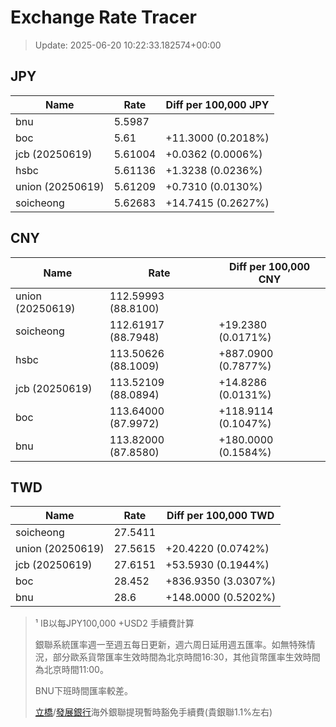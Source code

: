 # Exchange Rate Tracer

> Update: 2025-06-20 10:22:33.182574+00:00

## JPY

| Name             |    Rate | Diff per 100,000 JPY   |
|------------------|---------|------------------------|
| bnu              | 5.5987  |                        |
| boc              | 5.61    | +11.3000 (0.2018%)     |
| jcb (20250619)   | 5.61004 | +0.0362 (0.0006%)      |
| hsbc             | 5.61136 | +1.3238 (0.0236%)      |
| union (20250619) | 5.61209 | +0.7310 (0.0130%)      |
| soicheong        | 5.62683 | +14.7415 (0.2627%)     |

## CNY

| Name             | Rate                | Diff per 100,000 CNY   |
|------------------|---------------------|------------------------|
| union (20250619) | 112.59993	(88.8100) |                        |
| soicheong        | 112.61917	(88.7948) | +19.2380 (0.0171%)     |
| hsbc             | 113.50626	(88.1009) | +887.0900 (0.7877%)    |
| jcb (20250619)   | 113.52109	(88.0894) | +14.8286 (0.0131%)     |
| boc              | 113.64000	(87.9972) | +118.9114 (0.1047%)    |
| bnu              | 113.82000	(87.8580) | +180.0000 (0.1584%)    |

## TWD

| Name             |    Rate | Diff per 100,000 TWD   |
|------------------|---------|------------------------|
| soicheong        | 27.5411 |                        |
| union (20250619) | 27.5615 | +20.4220 (0.0742%)     |
| jcb (20250619)   | 27.6151 | +53.5930 (0.1944%)     |
| boc              | 28.452  | +836.9350 (3.0307%)    |
| bnu              | 28.6    | +148.0000 (0.5202%)    |


> ¹ IB以每JPY100,000 +USD2 手續費計算
>
> 銀聯系統匯率週一至週五每日更新，週六周日延用週五匯率。如無特殊情況，部分歐系貨幣匯率生效時間為北京時間16:30，其他貨幣匯率生效時間為北京時間11:00。
>
> BNU下班時間匯率較差。
>
> [立橋](https://www.wlbank.com.mo/uploads/ueditor/file/20181211/1544536513900230.pdf)/[發展銀行](https://www.mdb.com.mo/Service_Charges_20230728.pdf)海外銀聯提現暫時豁免手續費(貴銀聯1.1%左右)

